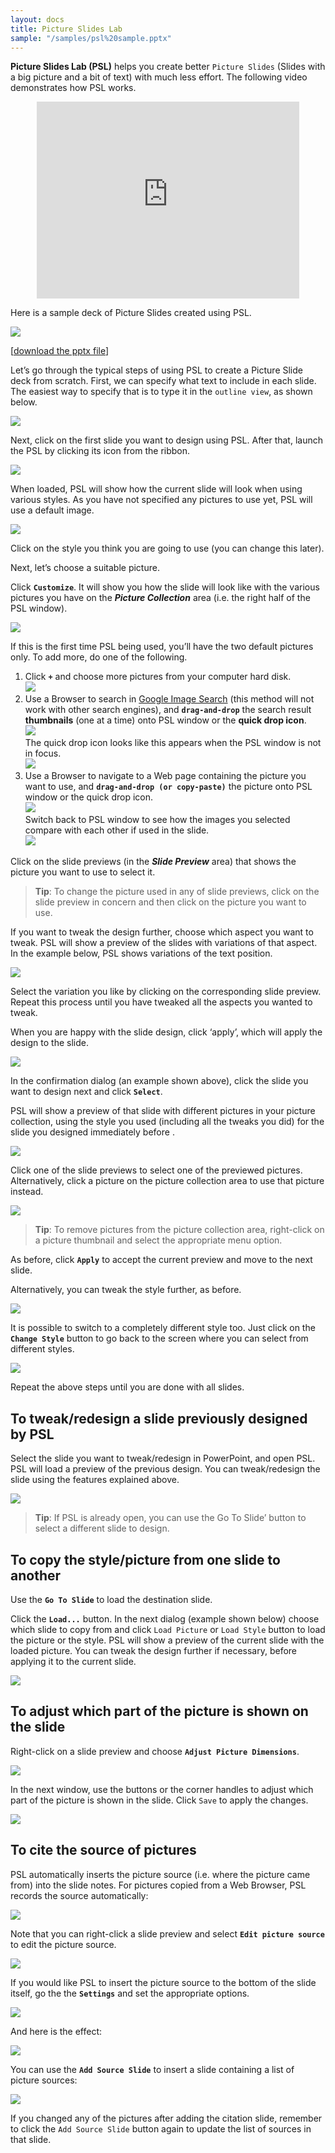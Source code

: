 ```yaml
---
layout: docs
title: Picture Slides Lab
sample: "/samples/psl%20sample.pptx"
---
```


**Picture Slides Lab (PSL)** helps you create better `Picture Slides` (Slides with a big picture and a bit of text) with much less effort. The following video demonstrates how PSL works.

<iframe style="display:block;margin-left:auto;margin-right:auto;" width="420" height="315" src="https://www.youtube.com/embed/vyBUandCKZo" frameborder="0" allowfullscreen></iframe>

Here is a sample deck of Picture Slides created using PSL.

![](/img/docs/picture-slides-lab/image_0.png)

[[download the pptx file](/samples/psl%20sample.pptx)] 

Let’s go through the typical steps of using PSL to create a Picture Slide deck from scratch. First, we can specify what text to include in each slide. The easiest way to specify that is to type it in the `outline view`, as shown below. 

![](/img/docs/picture-slides-lab/image_1.png)

Next, click on the first slide you want to design using PSL. After that, launch the PSL by clicking its icon from the ribbon. 

![](/img/docs/picture-slides-lab/image_2.png)

When loaded, PSL will show how the current slide will look when using various styles. As you have not specified any pictures to use yet, PSL will use a default image.

![](/img/docs/picture-slides-lab/image_3.png)

Click on the style you think you are going to use (you can change this later). 

Next, let’s choose a suitable picture. 

Click **`Customize`**. It will show you how the slide will look like with the various pictures you have on the ***Picture Collection*** area (i.e. the right half of the PSL window).

![](/img/docs/picture-slides-lab/image_4.png)

If this is the first time PSL being used, you’ll have the two default pictures only. To add more, do one of the following.

1. Click **`+`** and choose more pictures from your computer hard disk.<br />
![](/img/docs/picture-slides-lab/image_5.png)<br />
2. Use a Browser to search in [Google Image Search](https://images.google.com/) (this method will not work with other search engines), and **`drag-and-drop`** the search result **thumbnails** (one at a time) onto PSL window or the **quick drop icon**.<br />
![](/img/docs/picture-slides-lab/psl-dnd.gif)<br />
The quick drop icon looks like this appears when the PSL window is not in focus.<br />
![](/img/docs/picture-slides-lab/image_7.png)<br />
3. Use a Browser to navigate to a Web page containing the picture you want to use, and **`drag-and-drop (or copy-paste)`** the picture onto PSL window or the quick drop icon.<br />
![](/img/docs/picture-slides-lab/image_8.png)<br />
Switch back to PSL window to see how the images you selected compare with each other if used in the slide.<br />
![](/img/docs/picture-slides-lab/image_9.png)<br />

Click on the slide previews (in the ***Slide Preview*** area) that shows the picture you want to use to select it. 

>**Tip**: To change the picture used in any of slide previews, click on the slide preview in concern and then click on the picture you want to use.

If you want to tweak the design further, choose which aspect you want to tweak. PSL will show a preview of the slides with variations of that aspect. In the example below, PSL shows variations of the text position.

![](/img/docs/picture-slides-lab/image_11.png)

Select the variation you like by clicking on the corresponding slide preview. Repeat this process until you have tweaked all the aspects you wanted to tweak.

When you are happy with the slide design, click ‘apply’, which will apply the design to the slide.

![](/img/docs/picture-slides-lab/image_12.png)

In the confirmation dialog (an example shown above), click the slide you want to design next and click **`Select`**.

PSL will show a preview of that slide with different pictures in your picture collection, using the style you used (including all the tweaks you did) for the slide you designed immediately before .

![](/img/docs/picture-slides-lab/image_13.png)

Click one of the slide previews to select one of the previewed pictures. Alternatively, click a picture on the picture collection area to use that picture instead.

![](/img/docs/picture-slides-lab/image_14.png)

>**Tip**: To remove pictures from the picture collection area, right-click on a picture thumbnail and select the appropriate menu option.

As before, click **`Apply`** to accept the current preview and move to the next slide. 

Alternatively, you can tweak the style further, as before. 

![](/img/docs/picture-slides-lab/image_15.png)

It is possible to switch to a completely different style too. Just click on the **`Change Style`** button to go back to the screen where you can select from different styles.

![](/img/docs/picture-slides-lab/image_16.png)

Repeat the above steps until you are done with all slides. 


## <a class="anchor-bookmark" id="tweak-redesign-slide-by-psl"></a> To tweak/redesign a slide previously designed by PSL

Select the slide you want to tweak/redesign in PowerPoint, and open PSL. PSL will load a preview of the previous design. You can tweak/redesign the slide using the features explained above. 

![](/img/docs/picture-slides-lab/image_17.png)

>**Tip**: If PSL is already open, you can use the Go To Slide’ button to select a different slide to design. 


## <a class="anchor-bookmark" id="copy-style-picture-from-slide"></a> To copy the style/picture from one slide to another

Use the **`Go To Slide`** to load the destination slide.

Click the **`Load...`** button. In the next dialog (example shown below) choose which slide to copy from and click `Load Picture` or `Load Style` button to load the picture or the style. PSL will show a preview of the current slide with the loaded picture. You can tweak the design further if necessary, before applying it to the current slide.

![](/img/docs/picture-slides-lab/image_18.png)


## <a class="anchor-bookmark" id="adjust-picture-area-shown"></a> To adjust which part of the picture is shown on the slide

Right-click on a slide preview and choose **`Adjust Picture Dimensions`**.

![](/img/docs/picture-slides-lab/image_19.png)

In the next window, use the buttons or the corner handles to adjust which part of the picture is shown in the slide. Click `Save` to apply the changes.

![](/img/docs/picture-slides-lab/image_20.png)


## <a class="anchor-bookmark" id="cite-picture-source"></a> To cite the source of pictures

PSL automatically inserts the picture source (i.e. where the picture came from) into the slide notes. For pictures copied from a Web Browser, PSL records the source automatically: 

![](/img/docs/picture-slides-lab/image_21.png)

Note that you can right-click a slide preview and select **`Edit picture source`** to edit the picture source.

![](/img/docs/picture-slides-lab/image_22.png)

If you would like PSL to insert the picture source to the bottom of the slide itself, go the the **`Settings`** and set the appropriate options.  

![](/img/docs/picture-slides-lab/image_23.png)

And here is the effect:

![](/img/docs/picture-slides-lab/image_24.png)

You can use the **`Add Source Slide`** to insert a slide containing a list of picture sources:

![](/img/docs/picture-slides-lab/image_25.png)

If you changed any of the pictures after adding the citation slide, remember to click the `Add Source Slide` button again to update the list of sources in that slide.


